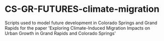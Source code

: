 # CS-GR-FUTURES-climate-migration
Scripts used to model future development in Colorado Springs and Grand Rapids for the paper 'Exploring Climate-Induced Migration Impacts on Urban Growth in Grand Rapids and Colorado Springs'
